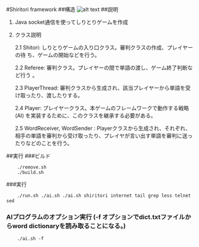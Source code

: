 #Shiritori framework
##構造
![alt text](http://ganbaruyo.net/images/structure.png "Logo Title Text 1")
##説明

1. Java socket通信を使ってしりとりゲームを作成

2. クラス説明

    2.1 Shitori: しりとりゲームの入り口クラス。審判クラスの作成、プレイヤーの待
ち、ゲームの開始などを行う。

    2.2 Referee: 審判クラス。プレイヤーの間で単語の渡し、ゲーム終了判断など行う
。

    2.3 PlayerThread: 審判クラスから生成され、該当プレイヤーから単語を受け取ったり、渡したりする。

    2.4 Player: プレイヤークラス。本ゲームのフレームワークで動作する戦略 (AI) を実装するために、このクラスを継承する必要がある。

    2.5 WordReceiver, WordSender : Playerクラスから生成され、それぞれ、相手の単語を審判から受け取ったり、プレイヤが言い出す単語を審判に送ったりなどのことを行う。

##実行
###ビルド
```
    ./remove.sh
    ./build.sh
```
###実行
```
    ./run.sh ./ai.sh ./ai.sh shiritori internet tail grep less telnet sed
```
### AIプログラムのオプション実行 (-f オプションでdict.txtファイルからword dictionaryを読み取ることになる。)
```
    ./ai.sh -f
```
